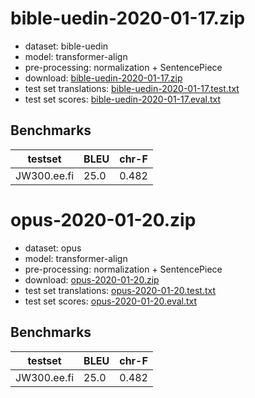 # bible-uedin-2020-01-17.zip

* dataset: bible-uedin
* model: transformer-align
* pre-processing: normalization + SentencePiece
* download: [bible-uedin-2020-01-17.zip](https://object.pouta.csc.fi/OPUS-MT-models/ee-fi/bible-uedin-2020-01-17.zip)
* test set translations: [bible-uedin-2020-01-17.test.txt](https://object.pouta.csc.fi/OPUS-MT-models/ee-fi/bible-uedin-2020-01-17.test.txt)
* test set scores: [bible-uedin-2020-01-17.eval.txt](https://object.pouta.csc.fi/OPUS-MT-models/ee-fi/bible-uedin-2020-01-17.eval.txt)

## Benchmarks

| testset               | BLEU  | chr-F |
|-----------------------|-------|-------|
| JW300.ee.fi 	| 25.0 	| 0.482 |

# opus-2020-01-20.zip

* dataset: opus
* model: transformer-align
* pre-processing: normalization + SentencePiece
* download: [opus-2020-01-20.zip](https://object.pouta.csc.fi/OPUS-MT-models/ee-fi/opus-2020-01-20.zip)
* test set translations: [opus-2020-01-20.test.txt](https://object.pouta.csc.fi/OPUS-MT-models/ee-fi/opus-2020-01-20.test.txt)
* test set scores: [opus-2020-01-20.eval.txt](https://object.pouta.csc.fi/OPUS-MT-models/ee-fi/opus-2020-01-20.eval.txt)

## Benchmarks

| testset               | BLEU  | chr-F |
|-----------------------|-------|-------|
| JW300.ee.fi 	| 25.0 	| 0.482 |

